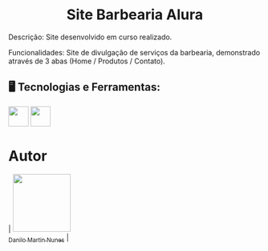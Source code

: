 ## <h1 align="center"> Site Barbearia Alura </h1>

Descrição: Site desenvolvido em curso realizado.

Funcionalidades: Site de divulgação de serviços da barbearia, demonstrado através de 3 abas (Home / Produtos / Contato).

## 🖥️ Tecnologias e Ferramentas:

<img src="https://cdn.jsdelivr.net/gh/devicons/devicon/icons/css3/css3-original-wordmark.svg" width="40" height="40" /> <img src="https://cdn.jsdelivr.net/gh/devicons/devicon/icons/html5/html5-original-wordmark.svg" width="40" height="40" />

# Autor

| [<img src="https://avatars.githubusercontent.com/u/37356058?v=4" width=115><br><sub>Danilo Martin Nunes</sub>](https://github.com/danilomartinnunes) | 
